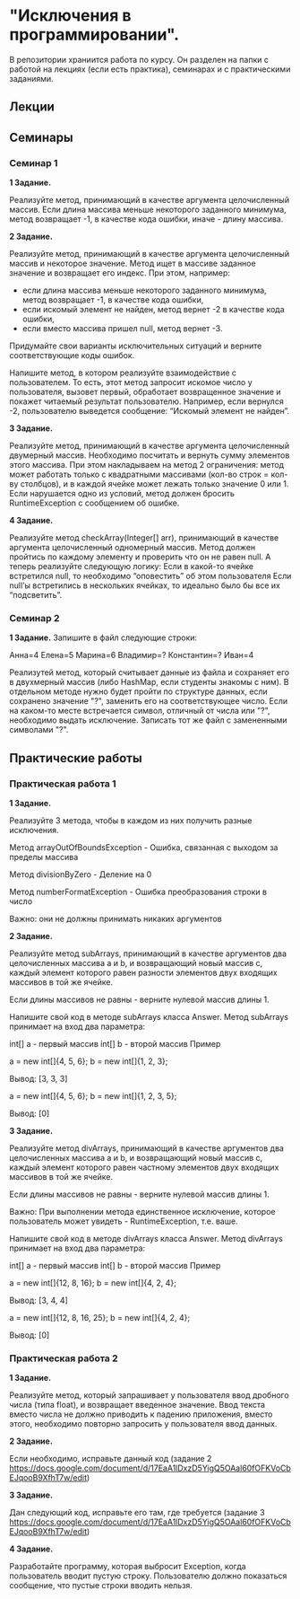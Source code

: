 # "Исключения в программировании".

В репозитории храниится работа по курсу. Он разделен на папки с работой на лекциях (если есть практика), семинарах и с практическими заданиями.

## Лекции

## Семинары

### Семинар 1

__1 Задание.__

Реализуйте метод, принимающий в качестве аргумента целочисленный массив.
Если длина массива меньше некоторого заданного минимума, метод возвращает -1, в качестве кода ошибки, иначе - длину массива.

__2 Задание.__

Реализуйте метод, принимающий в качестве аргумента целочисленный массив и некоторое значение. Метод ищет в массиве заданное значение и возвращает его индекс. При этом, например:
* если длина массива меньше некоторого заданного минимума, метод возвращает -1, в качестве кода ошибки,
* если искомый элемент не найден, метод вернет -2 в качестве кода ошибки,
* если вместо массива пришел null, метод вернет -3.

Придумайте свои варианты исключительных ситуаций и верните соответствующие коды ошибок.

Напишите метод, в котором реализуйте взаимодействие с пользователем. То есть, этот метод запросит искомое число у пользователя, вызовет первый, обработает возвращенное значение и покажет читаемый результат пользователю. Например, если вернулся -2, пользователю выведется сообщение: “Искомый элемент не найден”.

__3 Задание.__

Реализуйте метод, принимающий в качестве аргумента целочисленный двумерный массив.
Необходимо посчитать и вернуть сумму элементов этого массива.
При этом накладываем на метод 2 ограничения: метод может работать только с квадратными массивами (кол-во строк = кол-ву столбцов), и в каждой ячейке может лежать только значение 0 или 1.
Если нарушается одно из условий, метод должен бросить RuntimeException с сообщением об ошибке.

__4 Задание.__

Реализуйте метод checkArray(Integer[] arr), принимающий в качестве аргумента целочисленный одномерный массив.
Метод должен пройтись по каждому элементу и проверить что он не равен null.
А теперь реализуйте следующую логику:
Если в какой-то ячейке встретился null, то необходимо “оповестить” об этом пользователя
Если null’ы встретились в нескольких ячейках, то идеально было бы все их “подсветить”.

### Семинар 2

__1 Задание.__
Запишите в файл следующие строки:

Анна=4
Елена=5
Марина=6
Владимир=?
Константин=?
Иван=4

Реализутей метод, который считывает данные из файла и сохраняет его в двухмерный массив (либо HashMap, если студенты знакомы с ним). В отдельном методе нужно будет пройти по структуре данных, если сохранено значение "?", заменить его на соответствующее число. Если на каком-то месте встречается символ, отличный от числа или "?", необходимо выдать исключение. Записать тот же файл с замененными символами "?".

## Практические работы

### Практическая работа 1

__1 Задание.__

Реализуйте 3 метода, чтобы в каждом из них получить разные исключения.

Метод arrayOutOfBoundsException - Ошибка, связанная с выходом за пределы массива

Метод divisionByZero - Деление на 0

Метод numberFormatException - Ошибка преобразования строки в число

Важно: они не должны принимать никаких аргументов

__2 Задание.__

Реализуйте метод subArrays, принимающий в качестве аргументов два целочисленных массива a и b, и возвращающий новый массив c, каждый элемент которого равен разности элементов двух входящих массивов в той же ячейке.

Если длины массивов не равны - верните нулевой массив длины 1.

Напишите свой код в методе subArrays класса Answer. Метод subArrays принимает на вход два параметра:

int[] a - первый массив
int[] b - второй массив
Пример


a = new int[]{4, 5, 6};
b = new int[]{1, 2, 3};

Вывод: [3, 3, 3]

a = new int[]{4, 5, 6};
b = new int[]{1, 2, 3, 5};

Вывод: [0]

__3 Задание.__

Реализуйте метод divArrays, принимающий в качестве аргументов два целочисленных массива a и b, и возвращающий новый массив с, каждый элемент которого равен частному элементов двух входящих массивов в той же ячейке.

Если длины массивов не равны - верните нулевой массив длины 1.

Важно: При выполнении метода единственное исключение, которое пользователь может увидеть - RuntimeException, т.е. ваше.

Напишите свой код в методе divArrays класса Answer. Метод divArrays принимает на вход два параметра:

int[] a - первый массив
int[] b - второй массив
Пример


a = new int[]{12, 8, 16};
b = new int[]{4, 2, 4};

Вывод: [3, 4, 4]

a = new int[]{12, 8, 16, 25};
b = new int[]{4, 2, 4};

Вывод: [0]

### Практическая работа 2

__1 Задание.__

Реализуйте метод, который запрашивает у пользователя ввод дробного числа (типа float), и возвращает введенное значение. Ввод текста вместо числа не должно приводить к падению приложения, вместо этого, необходимо повторно запросить у пользователя ввод данных.

__2 Задание.__

Если необходимо, исправьте данный код (задание 2 https://docs.google.com/document/d/17EaA1lDxzD5YigQ5OAal60fOFKVoCbEJqooB9XfhT7w/edit)

__3 Задание.__

Дан следующий код, исправьте его там, где требуется (задание 3 https://docs.google.com/document/d/17EaA1lDxzD5YigQ5OAal60fOFKVoCbEJqooB9XfhT7w/edit)

__4 Задание.__

Разработайте программу, которая выбросит Exception, когда пользователь вводит пустую строку. Пользователю должно показаться сообщение, что пустые строки вводить нельзя.